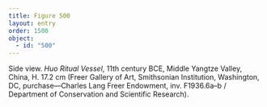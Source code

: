 ```yaml
---
title: Figure 500
layout: entry
order: 1500
object:
  - id: "500"
---
```


Side view. *Huo Ritual Vessel*, 11th century BCE, Middle Yangtze Valley, China, H. 17.2 cm (Freer Gallery of Art, Smithsonian Institution, Washington, DC, purchase—Charles Lang Freer Endowment, inv. F1936.6a–b / Department of Conservation and Scientific Research).
